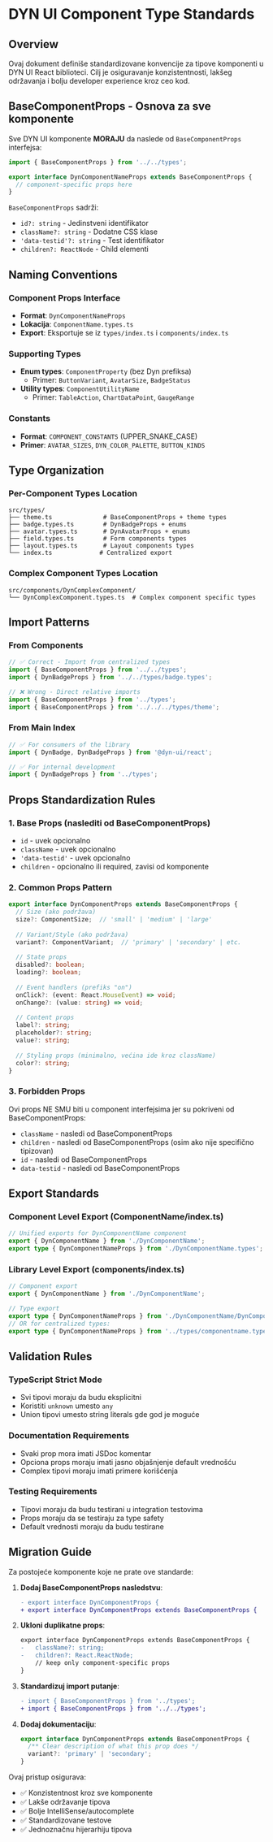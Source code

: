 # DYN UI Component Type Standards

## Overview

Ovaj dokument definiše standardizovane konvencije za tipove komponenti u DYN UI React biblioteci. Cilj je osiguravanje konzistentnosti, lakšeg održavanja i bolju developer experience kroz ceo kod.

## BaseComponentProps - Osnova za sve komponente

Sve DYN UI komponente **MORAJU** da naslede od `BaseComponentProps` interfejsa:

```typescript
import { BaseComponentProps } from '../../types';

export interface DynComponentNameProps extends BaseComponentProps {
  // component-specific props here
}
```

`BaseComponentProps` sadrži:
- `id?: string` - Jedinstveni identifikator
- `className?: string` - Dodatne CSS klase
- `'data-testid'?: string` - Test identifikator
- `children?: ReactNode` - Child elementi

## Naming Conventions

### Component Props Interface
- **Format**: `DynComponentNameProps`
- **Lokacija**: `ComponentName.types.ts`
- **Export**: Eksportuje se iz `types/index.ts` i `components/index.ts`

### Supporting Types
- **Enum types**: `ComponentProperty` (bez Dyn prefiksa)
  - Primer: `ButtonVariant`, `AvatarSize`, `BadgeStatus`
- **Utility types**: `ComponentUtilityName`
  - Primer: `TableAction`, `ChartDataPoint`, `GaugeRange`

### Constants
- **Format**: `COMPONENT_CONSTANTS` (UPPER_SNAKE_CASE)
- **Primer**: `AVATAR_SIZES`, `DYN_COLOR_PALETTE`, `BUTTON_KINDS`

## Type Organization

### Per-Component Types Location
```
src/types/
├── theme.ts              # BaseComponentProps + theme types
├── badge.types.ts        # DynBadgeProps + enums
├── avatar.types.ts       # DynAvatarProps + enums  
├── field.types.ts        # Form components types
├── layout.types.ts       # Layout components types
└── index.ts             # Centralized export
```

### Complex Component Types Location
```
src/components/DynComplexComponent/
└── DynComplexComponent.types.ts  # Complex component specific types
```

## Import Patterns

### From Components
```typescript
// ✅ Correct - Import from centralized types
import { BaseComponentProps } from '../../types';
import { DynBadgeProps } from '../../types/badge.types';

// ❌ Wrong - Direct relative imports
import { BaseComponentProps } from '../types';
import { BaseComponentProps } from '../../../types/theme';
```

### From Main Index
```typescript
// ✅ For consumers of the library
import { DynBadge, DynBadgeProps } from '@dyn-ui/react';

// ✅ For internal development
import { DynBadgeProps } from '../types';
```

## Props Standardization Rules

### 1. Base Props (naslediti od BaseComponentProps)
- `id` - uvek opcionalno
- `className` - uvek opcionalno  
- `'data-testid'` - uvek opcionalno
- `children` - opcionalno ili required, zavisi od komponente

### 2. Common Props Pattern
```typescript
export interface DynComponentProps extends BaseComponentProps {
  // Size (ako podržava)
  size?: ComponentSize;  // 'small' | 'medium' | 'large'
  
  // Variant/Style (ako podržava)  
  variant?: ComponentVariant;  // 'primary' | 'secondary' | etc.
  
  // State props
  disabled?: boolean;
  loading?: boolean;
  
  // Event handlers (prefiks "on")
  onClick?: (event: React.MouseEvent) => void;
  onChange?: (value: string) => void;
  
  // Content props
  label?: string;
  placeholder?: string;
  value?: string;
  
  // Styling props (minimalno, većina ide kroz className)
  color?: string;
}
```

### 3. Forbidden Props
Ovi props NE SMU biti u component interfejsima jer su pokriveni od BaseComponentProps:
- `className` - nasledi od BaseComponentProps
- `children` - nasledi od BaseComponentProps (osim ako nije specifično tipizovan)
- `id` - nasledi od BaseComponentProps
- `data-testid` - nasledi od BaseComponentProps

## Export Standards

### Component Level Export (ComponentName/index.ts)
```typescript
// Unified exports for DynComponentName component
export { DynComponentName } from './DynComponentName';
export type { DynComponentNameProps } from './DynComponentName.types';
```

### Library Level Export (components/index.ts)
```typescript
// Component export
export { DynComponentName } from './DynComponentName';

// Type export  
export type { DynComponentNameProps } from './DynComponentName/DynComponentName.types';
// OR for centralized types:
export type { DynComponentNameProps } from '../types/componentname.types';
```

## Validation Rules

### TypeScript Strict Mode
- Svi tipovi moraju da budu eksplicitni
- Koristiti `unknown` umesto `any`
- Union tipovi umesto string literals gde god je moguće

### Documentation Requirements  
- Svaki prop mora imati JSDoc komentar
- Opciona props moraju imati jasno objašnjenje default vrednošću
- Complex tipovi moraju imati primere korišćenja

### Testing Requirements
- Tipovi moraju da budu testirani u integration testovima
- Props moraju da se testiraju za type safety
- Default vrednosti moraju da budu testirane

## Migration Guide

Za postojeće komponente koje ne prate ove standarde:

1. **Dodaj BaseComponentProps nasledstvu**:
   ```diff
   - export interface DynComponentProps {
   + export interface DynComponentProps extends BaseComponentProps {
   ```

2. **Ukloni duplikatne props**:
   ```diff
   export interface DynComponentProps extends BaseComponentProps {
   -   className?: string;
   -   children?: React.ReactNode;
       // keep only component-specific props
   }
   ```

3. **Standardizuj import putanje**:
   ```diff
   - import { BaseComponentProps } from '../types';
   + import { BaseComponentProps } from '../../types';
   ```

4. **Dodaj dokumentaciju**:
   ```typescript
   export interface DynComponentProps extends BaseComponentProps {
     /** Clear description of what this prop does */
     variant?: 'primary' | 'secondary';
   }
   ```

Ovaj pristup osigurava:
- ✅ Konzistentnost kroz sve komponente
- ✅ Lakše održavanje tipova
- ✅ Bolje IntelliSense/autocomplete
- ✅ Standardizovane testove
- ✅ Jednoznačnu hijerarhiju tipova